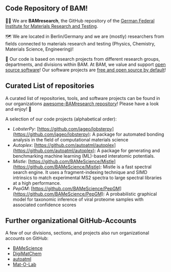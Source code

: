 ## Code Repository of BAM!

🙋‍♀️ We are **BAMresearch**, the GitHub repository of the [German Federal Institute for Materials Research and Testing](https://www.bam.de/Navigation/EN/Home/home.html).

🗺️ We are located in Berlin/Germany and we are (mostly) researchers from fields connected to materials research and testing (Physics, Chemistry, Materials Science, Engineering)!

🧪 Our code is based on research projects from different research groups, departments, and divisions within BAM. At BAM, we value and support [open source software](https://github.com/BAMresearch/.oss)! Our software projects are [free and open source by default](https://github.com/BAMresearch/.oss-strategy)!

## Curated List of repositories

A curated list of repositories, tools, and software projects can be found in our organizations [awesome-BAMresearch repository](https://github.com/BAMresearch/awesome-BAMresearch)! Please have a look and enjoy! 🎉

A selection of our code projects (alphabetical order):
* *LobsterPy*: [https://github.com/jageo/lobsterpy](https://github.com/jageo/lobsterpy): A package for automated bonding analysis in the field of computational materials science
* *Autoplex*: [https://github.com/autoatml/autoplex](https://github.com/autoatml/autoplex): A package for generating and benchmarking machine learning (ML)-based interatomic potentials. 
* *Mistle*: [https://github.com/BAMeScience/Mistle](https://github.com/BAMeScience/Mistle): Mistle is a fast spectral search engine. It uses a fragment-indexing technique and SIMD intrinsics to match experimental MS2 spectra to large spectral libraries at a high performance.
* *PepGM*: [https://github.com/BAMeScience/PepGM](https://github.com/BAMeScience/PepGM): A probabilistic graphical model for taxonomic inference of viral proteome samples with associated confidence scores

## Further organizational GitHub-Accounts

A few of our divisions, sections, and projects also run organizational accounts on GitHub:
* [BAMeScience](https://github.com/BAMeScience)
* [DigiMatChem](https://github.com/DigiMatChem)
* [autoatml](https://github.com/autoatml/)
* [Mat-O-Lab](https://github.com/Mat-O-Lab)


